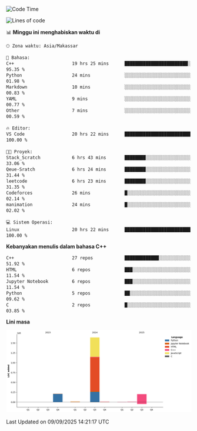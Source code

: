 <!--START_SECTION:waka-->
![Code Time](http://img.shields.io/badge/Code%20Time-456%20hrs%2035%20mins-blue)

![Lines of code](https://img.shields.io/badge/Sejak%20Hello%20World%20aku%20telah%20menulis-2.1%20million%20baris%20kode-blue)

📊 **Minggu ini menghabiskan waktu di** 

```text
🕑︎ Zona waktu: Asia/Makassar

💬 Bahasa: 
C++                      19 hrs 25 mins      ████████████████████████░   95.35 % 
Python                   24 mins             ░░░░░░░░░░░░░░░░░░░░░░░░░   01.98 % 
Markdown                 10 mins             ░░░░░░░░░░░░░░░░░░░░░░░░░   00.83 % 
YAML                     9 mins              ░░░░░░░░░░░░░░░░░░░░░░░░░   00.77 % 
Other                    7 mins              ░░░░░░░░░░░░░░░░░░░░░░░░░   00.59 % 

🔥 Editor: 
VS Code                  20 hrs 22 mins      █████████████████████████   100.00 % 

🐱‍💻 Proyek: 
Stack_Scratch            6 hrs 43 mins       ████████░░░░░░░░░░░░░░░░░   33.06 % 
Qeue-Sratch              6 hrs 24 mins       ████████░░░░░░░░░░░░░░░░░   31.44 % 
leetcode                 6 hrs 23 mins       ████████░░░░░░░░░░░░░░░░░   31.35 % 
Codeforces               26 mins             █░░░░░░░░░░░░░░░░░░░░░░░░   02.14 % 
manimation               24 mins             █░░░░░░░░░░░░░░░░░░░░░░░░   02.02 % 

💻 Sistem Operasi: 
Linux                    20 hrs 22 mins      █████████████████████████   100.00 % 
```

**Kebanyakan menulis dalam bahasa C++** 

```text
C++                      27 repos            █████████████░░░░░░░░░░░░   51.92 % 
HTML                     6 repos             ███░░░░░░░░░░░░░░░░░░░░░░   11.54 % 
Jupyter Notebook         6 repos             ███░░░░░░░░░░░░░░░░░░░░░░   11.54 % 
Python                   5 repos             ██░░░░░░░░░░░░░░░░░░░░░░░   09.62 % 
C                        2 repos             █░░░░░░░░░░░░░░░░░░░░░░░░   03.85 % 
```



**Lini masa**

![Lines of Code chart](https://raw.githubusercontent.com/yusuf601/yusuf601/main/assets/bar_graph.png)


 Last Updated on 09/09/2025 14:21:17 UTC
<!--END_SECTION:waka-->

